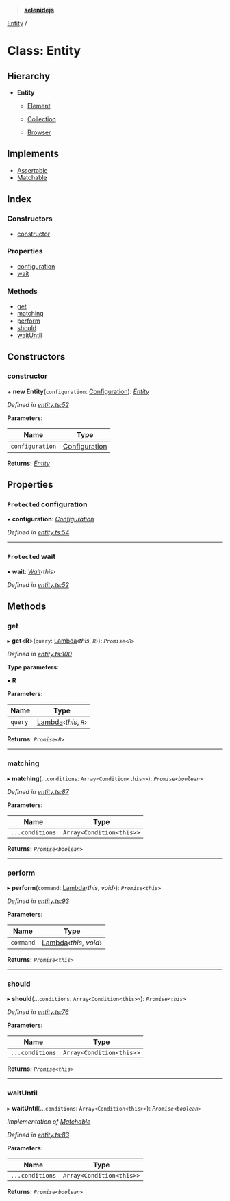 > **[selenidejs](../README.md)**

[Entity](entity.md) /

# Class: Entity

## Hierarchy

* **Entity**

  * [Element](element.md)

  * [Collection](collection.md)

  * [Browser](browser.md)

## Implements

* [Assertable](../interfaces/assertable.md)
* [Matchable](../interfaces/matchable.md)

## Index

### Constructors

* [constructor](entity.md#constructor)

### Properties

* [configuration](entity.md#protected-configuration)
* [wait](entity.md#protected-wait)

### Methods

* [get](entity.md#get)
* [matching](entity.md#matching)
* [perform](entity.md#perform)
* [should](entity.md#should)
* [waitUntil](entity.md#waituntil)

## Constructors

###  constructor

\+ **new Entity**(`configuration`: [Configuration](configuration.md)): *[Entity](entity.md)*

*Defined in [entity.ts:52](https://github.com/knowledgeexpert/selenidejs/blob/master/lib/entity.ts#L52)*

**Parameters:**

Name | Type |
------ | ------ |
`configuration` | [Configuration](configuration.md) |

**Returns:** *[Entity](entity.md)*

## Properties

### `Protected` configuration

• **configuration**: *[Configuration](configuration.md)*

*Defined in [entity.ts:54](https://github.com/knowledgeexpert/selenidejs/blob/master/lib/entity.ts#L54)*

___

### `Protected` wait

• **wait**: *[Wait](wait.md)‹*this*›*

*Defined in [entity.ts:52](https://github.com/knowledgeexpert/selenidejs/blob/master/lib/entity.ts#L52)*

## Methods

###  get

▸ **get**<**R**>(`query`: [Lambda](../README.md#lambda)‹*this*, *`R`*›): *`Promise<R>`*

*Defined in [entity.ts:100](https://github.com/knowledgeexpert/selenidejs/blob/master/lib/entity.ts#L100)*

**Type parameters:**

▪ **R**

**Parameters:**

Name | Type |
------ | ------ |
`query` | [Lambda](../README.md#lambda)‹*this*, *`R`*› |

**Returns:** *`Promise<R>`*

___

###  matching

▸ **matching**(...`conditions`: `Array<Condition<this>>`): *`Promise<boolean>`*

*Defined in [entity.ts:87](https://github.com/knowledgeexpert/selenidejs/blob/master/lib/entity.ts#L87)*

**Parameters:**

Name | Type |
------ | ------ |
`...conditions` | `Array<Condition<this>>` |

**Returns:** *`Promise<boolean>`*

___

###  perform

▸ **perform**(`command`: [Lambda](../README.md#lambda)‹*this*, *void*›): *`Promise<this>`*

*Defined in [entity.ts:93](https://github.com/knowledgeexpert/selenidejs/blob/master/lib/entity.ts#L93)*

**Parameters:**

Name | Type |
------ | ------ |
`command` | [Lambda](../README.md#lambda)‹*this*, *void*› |

**Returns:** *`Promise<this>`*

___

###  should

▸ **should**(...`conditions`: `Array<Condition<this>>`): *`Promise<this>`*

*Defined in [entity.ts:76](https://github.com/knowledgeexpert/selenidejs/blob/master/lib/entity.ts#L76)*

**Parameters:**

Name | Type |
------ | ------ |
`...conditions` | `Array<Condition<this>>` |

**Returns:** *`Promise<this>`*

___

###  waitUntil

▸ **waitUntil**(...`conditions`: `Array<Condition<this>>`): *`Promise<boolean>`*

*Implementation of [Matchable](../interfaces/matchable.md)*

*Defined in [entity.ts:83](https://github.com/knowledgeexpert/selenidejs/blob/master/lib/entity.ts#L83)*

**Parameters:**

Name | Type |
------ | ------ |
`...conditions` | `Array<Condition<this>>` |

**Returns:** *`Promise<boolean>`*